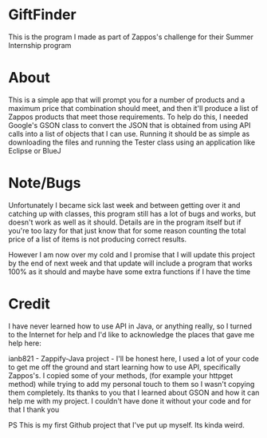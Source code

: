 GiftFinder
=================

This is the program I made as part of Zappos's challenge for their Summer Internship program

About
================

This is a simple app that will prompt you for a number of products and a maximum price that combination should meet, and then it'll produce a list of Zappos products that meet those requirements. To help do this, I needed Google's GSON class to convert the JSON that is obtained from using API calls into a list of objects that I can use. Running it should be as simple as downloading the files and running the Tester class using an application like Eclipse or BlueJ

Note/Bugs
================

Unfortunately I became sick last week and between getting over it and catching up with classes, this program still has a lot of bugs and works, but doesn't work as well as it should. Details are in the program itself but if you're too lazy for that just know that for some reason counting the total price of a list of items is not producing correct results.

However I am now over my cold and I promise that I will update this project by the end of next week and that update will include a program that works 100% as it should and maybe have some extra functions if I have the time

Credit
================

I have never learned how to use API in Java, or anything really, so I turned to the Internet for help and I'd like to acknowledge the places that gave me help here:

ianb821 - Zappify-Java project - I'll be honest here, I used a lot of your code to get me off the ground and start learning how to use API, specifically Zappos's. I copied some of your methods, (for example your httpget method) while trying to add my personal touch to them so I wasn't copying them completely. Its thanks to you that I learned about GSON and how it can help me with my project. I couldn't have done it without your code and for that I thank you

PS This is my first Github project that I've put up myself. Its kinda weird.
